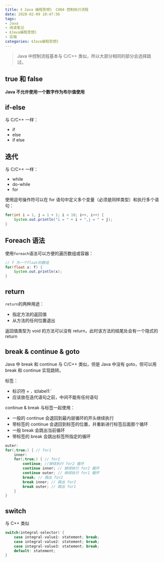 ```yaml
---
title: 《 Java 编程思想》 CH04 控制执行流程
date: 2020-02-09 10:47:56
tags:
- Java
- 阅读笔记
- 《Java编程思想》
- 后端
categories: 《Java编程思想》
---
```


> Java 中控制流程基本与 C/C++ 类似，所以大部分相同的部分会选择跳过。

## true 和 false

**Java 不允许使用一个数字作为布尔值使用**

## if-else

与 C/C++ 一样：

- if
- else 
- if else

## 迭代

与 C/C++ 一样：

- while
- do-while
- for

使用逗号操作符可以在 for 语句中定义多个变量（必须是同样类型）和执行多个语句：

```java
for(int i = 1, j = 1 + 1; i < 10; i++, i++) {
	System.out.println("i = " + i + ",j = " + j);
}
```

## Foreach 语法

使用`foreach`语法可以方便的遍历数组或容器：

```java
// f 为一个float的数组
for(float x: f) {
	System.out.println(x);
}
```

## return

`return`的两种用途：

- 指定方法的返回值
- 从方法的任何位置退出

返回值类型为 void 的方法可以没有 return，此时该方法的结尾处会有一个隐式的 return

## break & continue  & goto

Java 中 break 和 continue 与 C/C++ 类似，但是 Java 中没有 goto，但可以用 break 和 continue 实现跳转。

标签：

- 标识符 + `，如`label1:`
- 应该放在迭代语句之前，中间不能有任何语句

continue & break 与标签一起使用：

- 一般的 continue 会退回到最内层循环的开头继续执行
- 带标签的 continue 会退回到标签的位置，并重新进行标签后面那个循环
- 一般 break 会跳出当前循环
- 带标签的 break 会跳出标签所指定的循环

```java
outer:
for(;true;) { // for1
	inner:
	for(;true;) { // for2
		continue; //继续执行 for2 循环
		continue inner; // 继续执行 for2 循环
		continue outer; // 继续执行 for1 循环
		break; // 跳出 for2
		break inner; // 跳出 for2
		break outer; // 跳出 for1
	}
}
```

## switch

与 C++ 类似

```java
switch(integral-selector) {
	case integral-value1: statement; break;
	case integral-value2: statement; break;
	case integral-value3: statement; break;
	default: statement;
}
```